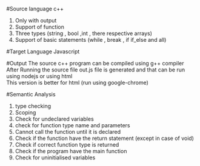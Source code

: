 #Source language 
c++  
1. Only with output  
2. Support of function  
3. Three types (string , bool ,int , there respective arrays)  
4. Support of basic statements (while , break , if if_else and all)  

 
#Target Language 
Javascript  

#Output 
The source c++ program can be compiled using g++ compiler  
After Running the source file out.js file is generated and that can be run using nodejs or using html  
This version is better for html (run using google-chrome)  

#Semantic Analysis

1. type checking  
2. Scoping  
3. Check for undeclared variables  
4. check for function type name and parameters  
5. Cannot call the function until it is declared  
6. Check if the function have the return statement (except in case of void)  
7. Check if correct function type is returned  
8. Check if the program have the main function  
9. Check for uninitialised variables  

